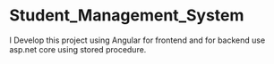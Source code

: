 # Student_Management_System
I Develop this project using Angular for frontend and for backend use asp.net core using stored procedure.  
